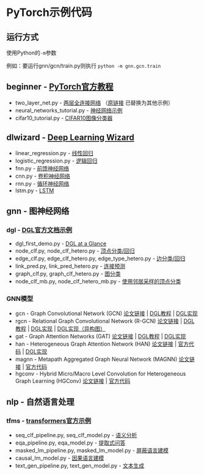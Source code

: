 # PyTorch示例代码
## 运行方式
使用Python的`-m`参数

例如：要运行gnn/gcn/train.py则执行 `python -m gnn.gcn.train`

## beginner - [PyTorch官方教程](https://pytorch.org/tutorials/)
* two_layer_net.py - [两层全连接网络](https://github.com/pytorch/tutorials/blob/09460601a9f914511d87c12c4e0b04dc21df3086/beginner_source/pytorch_with_examples.rst)
（[原链接](https://pytorch.org/tutorials/beginner/pytorch_with_examples.html) 已替换为其他示例）
* neural_networks_tutorial.py - [神经网络示例](https://pytorch.org/tutorials/beginner/blitz/neural_networks_tutorial.html)
* cifar10_tutorial.py - [CIFAR10图像分类器](https://pytorch.org/tutorials/beginner/blitz/cifar10_tutorial.html)

## dlwizard - [Deep Learning Wizard](https://www.deeplearningwizard.com/deep_learning/intro/)
* linear_regression.py - [线性回归](https://www.deeplearningwizard.com/deep_learning/practical_pytorch/pytorch_linear_regression/)
* logistic_regression.py - [逻辑回归](https://www.deeplearningwizard.com/deep_learning/practical_pytorch/pytorch_logistic_regression/)
* fnn.py - [前馈神经网络](https://www.deeplearningwizard.com/deep_learning/practical_pytorch/pytorch_feedforward_neuralnetwork/)
* cnn.py - [卷积神经网络](https://www.deeplearningwizard.com/deep_learning/practical_pytorch/pytorch_convolutional_neuralnetwork/)
* rnn.py - [循环神经网络](https://www.deeplearningwizard.com/deep_learning/practical_pytorch/pytorch_recurrent_neuralnetwork/)
* lstm.py - [LSTM](https://www.deeplearningwizard.com/deep_learning/practical_pytorch/pytorch_lstm_neuralnetwork/)

## gnn - 图神经网络
### dgl - [DGL官方文档示例](https://docs.dgl.ai/)
* dgl_first_demo.py - [DGL at a Glance](https://docs.dgl.ai/tutorials/basics/1_first.html)
* node_clf.py, node_clf_hetero.py - [顶点分类/回归](https://docs.dgl.ai/guide/training-node.html)
* edge_clf.py, edge_clf_hetero.py, edge_type_hetero.py - [边分类/回归](https://docs.dgl.ai/guide/training-edge.html)
* link_pred.py, link_pred_hetero.py - [连接预测](https://docs.dgl.ai/guide/training-link.html)
* graph_clf.py, graph_clf_hetero.py - [图分类](https://docs.dgl.ai/guide/training-graph.html)
* node_clf_mb.py, node_clf_hetero_mb.py - [使用邻居采样的顶点分类](https://docs.dgl.ai/guide/minibatch-node.html)

### GNN模型
* gcn - Graph Convolutional Network (GCN)
[论文链接](https://arxiv.org/abs/1609.02907)
| [DGL教程](https://docs.dgl.ai/tutorials/models/1_gnn/1_gcn.html)
| [DGL实现](https://github.com/dmlc/dgl/blob/master/examples/pytorch/gcn)
* rgcn - Relational Graph Convolutional Network (R-GCN)
[论文链接](https://arxiv.org/abs/1703.06103)
| [DGL教程](https://docs.dgl.ai/tutorials/models/1_gnn/4_rgcn.html)
| [DGL实现](https://github.com/dmlc/dgl/tree/master/examples/pytorch/rgcn)
| [DGL实现（异构图）](https://github.com/dmlc/dgl/tree/master/examples/pytorch/rgcn-hetero)
* gat - Graph Attention Networks (GAT)
[论文链接](https://arxiv.org/abs/1710.10903)
| [DGL教程](https://docs.dgl.ai/tutorials/models/1_gnn/9_gat.html)
| [DGL实现](https://github.com/dmlc/dgl/tree/master/examples/pytorch/gat)
* han - Heterogeneous Graph Attention Network (HAN)
[论文链接](https://arxiv.org/abs/1903.07293)
| [官方代码](https://github.com/Jhy1993/HAN)
| [DGL实现](https://github.com/dmlc/dgl/tree/master/examples/pytorch/han)
* magnn - Metapath Aggregated Graph Neural Network (MAGNN)
[论文链接](https://arxiv.org/pdf/2002.01680)
| [官方代码](https://github.com/cynricfu/MAGNN)
* hgconv - Hybrid Micro/Macro Level Convolution for Heterogeneous Graph Learning (HGConv)
[论文链接](https://arxiv.org/pdf/2012.14722)
| [官方代码](https://github.com/yule-BUAA/HGConv)

## nlp - 自然语言处理
### tfms - [transformers官方示例](https://huggingface.co/transformers/)
* seq_clf_pipeline.py, seq_clf_model.py - [语义分析](https://huggingface.co/transformers/task_summary.html#sequence-classification)
* eqa_pipeline.py, eqa_model.py - [提取式问答](https://huggingface.co/transformers/task_summary.html#extractive-question-answering)
* masked_lm_pipeline.py, masked_lm_model.py - [屏蔽语言建模](https://huggingface.co/transformers/task_summary.html#masked-language-modeling)
* causal_lm_model.py - [因果语言建模](https://huggingface.co/transformers/task_summary.html#causal-language-modeling)
* text_gen_pipeline.py, text_gen_model.py - [文本生成](https://huggingface.co/transformers/task_summary.html#text-generation)
